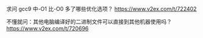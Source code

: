 
求问 gcc9 中-O1 比-O0 多了哪些优化选项？ https://www.v2ex.com/t/722402

不懂就问：其他电脑编译好的二进制文件可以直接到其他机器使用吗？ https://www.v2ex.com/t/720696
